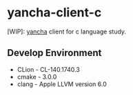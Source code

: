 # yancha-client-c

\[WIP\]: [yancha](https://github.com/uzulla/yancha) client for c language study.

## Develop Environment

- CLion - CL-140.1740.3
- cmake - 3.0.0
- clang - Apple LLVM version 6.0
